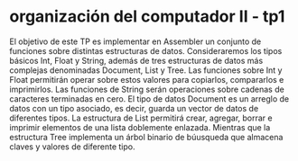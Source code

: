 # organización del computador II - tp1

El objetivo de este TP es implementar en Assembler un conjunto de funciones sobre distintas estructuras de datos.
Consideraremos los tipos básicos Int, Float y String, además de tres estructuras de datos más complejas
denominadas Document, List y Tree.
Las funciones sobre Int y Float permitirán operar sobre estos valores para copiarlos, compararlos e
imprimirlos. Las funciones de String serán operaciones sobre cadenas de caracteres terminadas en cero.
El tipo de datos Document es un arreglo de datos con un tipo asociado, es decir, guarda un vector de
datos de diferentes tipos. La estructura de List permitirá crear, agregar, borrar e imprimir elementos de
una lista doblemente enlazada. Mientras que la estructura Tree implementa un árbol binario de búusqueda
que almacena claves y valores de diferente tipo.
